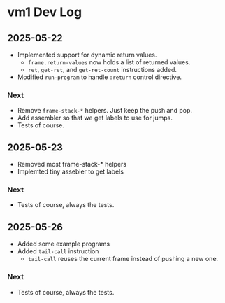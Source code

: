 # vm1 Dev Log

## 2025-05-22

- Implemented support for dynamic return values.
  - `frame.return-values` now holds a list of returned values.
  - `ret`, `get-ret`, and `get-ret-count` instructions added.
- Modified `run-program` to handle `:return` control directive.

### Next

- Remove `frame-stack-*` helpers. Just keep the push and pop.
- Add assembler so that we get labels to use for jumps.
- Tests of course.

## 2025-05-23

- Removed most frame-stack-* helpers
- Implemted tiny assebler to get labels

### Next

- Tests of course, always the tests.

## 2025-05-26

- Added some example programs
- Added `tail-call` instruction
  - `tail-call` reuses the current frame instead of pushing
    a new one.

### Next

- Tests of course, always the tests.
